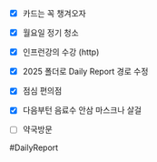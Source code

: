 
- [x] 카드는 꼭 챙겨오자 
- [x] 월요일 정기 청소  
- [x] 인프런강의 수강 (http)
- [x] 2025 폴더로 Daily Report 경로 수정
- [x] 점심 편의점 
- [x] 다음부턴 음료수 안삼 마스크나 살걸 
- [ ] 약국방문 



#DailyReport 